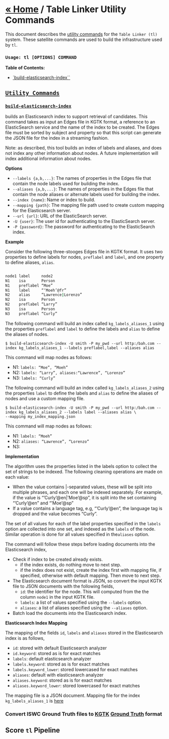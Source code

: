 # [« Home](https://github.com/usc-isi-i2/table-linker) / Table Linker Utility Commands

  This document describes the [utility commands](#command_utility-commands) for the <code>Table Linker (tl)</code> system. These satellite 
  commands are used to build the infrastructure used by `tl`.

### `Usage: tl [OPTIONS] COMMAND`

**Table of Contents:**
- [`build-elasticsearch-index``](#command_build-elasticseach-index)

<a name="command_utility-commands" />

## [`Utility Commands`](#command_utility-commands)

<a name="command_build-elasticseach-index" />

### [`build-elasticsearch-index`](#command_build-elasticseach-index)
builds an Elasticsearch index to support retrieval of candidates. 
This command takes as input an Edges file in KGTK format, a reference to an ElasticSearch service
 and the name of the index to be created. 
 The Edges file must be sorted by subject and property so that this script can generate the JSON file for the index in a streaming fashion.

Note: as described, this tool builds an index of labels and aliases, and does not index any other information about nodes. A future implementation will index additional information about nodes.

**Options**

- `--labels {a,b,...}`: The names of properties in the Edges file that contain the node labels used for building the index.
- `--aliases {a,b,...}`: The names of properties in the Edges file that contain the node aliases or alternate labels used for building the index.
- `--index {name}`: Name or index to build.
- `--mapping {path}`: The mapping file path used to create custom mapping for the Elasticsearch server.
- `--url {url}`: URL of the ElasticSearch server.
- `-U {user}`: The user id for authenticating to the ElasticSearch server.
- `-P {password}`: The password for authenticating to the ElasticSearch index.

**Example**

Consider the following three-stooges Edges file in KGTK format. 
It uses two properties to define labels for nodes, `preflabel` and `label`, 
and one property to define aliases, `alias`.
```bash

node1 label     node2
N1    isa       Person
N1    preflabel “Moe”
N1    label     “‘Moeh’@fr”
N2    alias     “Lawrence|Lorenzo”
N2    isa       Person
N2    preflabel “Larry”
N3    isa       Person
N3    preflabel “Curly”
```

The following command will build an index called `kg_labels_aliases_1` using the properties `preflabel` and `label` to define the labels and `alias` to
 define the aliases of nodes.

```
$ build-elasticsearch-index -U smith -P my_pwd --url http:/bah.com --index kg_labels_aliases_1 --labels preflabel,label --aliases alias
```
This command will map nodes as follows:

- N1: `labels: “Moe”, “Moeh”`
- N2: `labels: “Larry”, aliases:“Lawrence”, “Lorenzo”` 
- N3: `labels: “Curly”`

The following command will build an index called `kg_labels_aliases_2` using the properties `label` to define the labels and `alias` to define
the aliases of nodes and use a custom mapping file.

```
$ build-elasticsearch-index -U smith -P my_pwd --url http:/bah.com --index kg_labels_aliases_2 --labels label --aliases alias \
--mapping my_index_mapping.json
```
This command will map nodes as follows:

- N1: `labels: “Moeh”`
- N2: `aliases: “Lawrence”, “Lorenzo”` 
- N3: ` `
	
**Implementation**

The algorithm uses the properties listed in the labels option to collect the set of strings to be indexed. The following cleaning operations are made on each value: 

- When the value contains |-separated values, these will be split into multiple phrases, and each one will be indexed separately. For example, if the value is  “’Curly’@en|’Moe’@sp”, it is split into the set containing “’Curly’@en” and “’Moe’@sp”
- If a value contains a language tag, e.g,  “’Curly’@en”, the language tag is dropped and the value becomes “Curly”.

The set of all values for each of the label properties specified in the `labels` option are collected into one set, and indexed as the `labels` of the node.
Similar operation is done for all values specified in the`aliases` option.

The command will follow these steps before loading documents into the Elasticsearch index,
- Check if index to be created already exists.
   - if the index exists, do nothing move to next step.
   - if the index does not exist, create the index first with mapping file, if specified, otherwise with default mapping. Then move to next step.
- The Elasticsearch document format is JSON, so convert the input KGTK file to JSON documents with the following fields,
   - `id`: the identifier for the node. This will computed from the the column `node1` in the input KGTK file.
   - `labels`: a list of values specified using the `--labels` option.
   - `aliases`: a list of aliases specified using the `--aliases` option.
- Batch load the documents into the Elasticsearch index.  

**Elasticsearch Index Mapping**

The mapping of the  fields `id`, `labels` and `aliases` stored in the Elasticsearch index is as follows,
- `id`: stored with default Elasticsearch analyzer
- `id.keyword`: stored as is for exact matches
- `labels`: default elasticsearch analyzer
- `labels.keyword`: stored as is for exact matches
- `labels.keyword_lower`: stored lowercased for exact matches
- `aliases`: default with elasticsearch analyzer
- `aliases.keyword`: stored as is for exact matches
- `aliases.keyword_lower`: stored lowercased for exact matches

The mapping file is a JSON document. Mapping file for the index `kg_labels_aliases_1` is [here](tl/helper_files/kg_labels_aliases.mapping.json)


### Convert ISWC Ground Truth files to [KGTK](https://github.com/usc-isi-i2/kgtk) [Ground Truth](https://docs.google.com/document/d/1eYoS47dCryh8XKjWIey7khikkbggvc6IUkdUGrQ9pEQ/edit#heading=h.63n3hyogxr1e) format

## Score `tl` Pipeline
